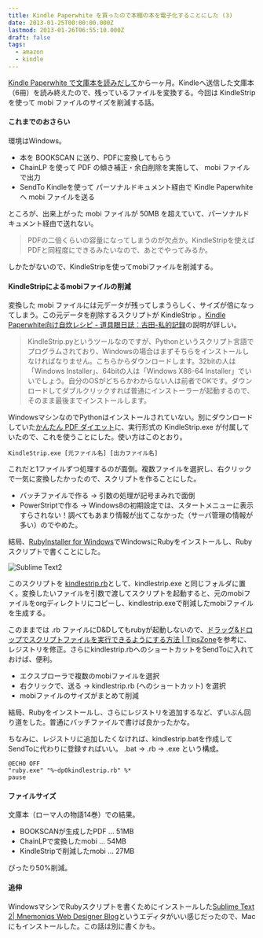 ```yaml
---
title: Kindle Paperwhite を買ったので本棚の本を電子化することにした (3)
date: 2013-01-25T00:00:00.000Z
lastmod: 2013-01-26T06:55:10.000Z
draft: false
tags:
  - amazon
  - kindle
---
```


[Kindle Paperwhite で文庫本を読みだして](/posts/20121222/p01)から一ヶ月。Kindleへ送信した文庫本（6冊）を読み終えたので、残っているファイルを変換する。今回は KindleStrip を使って mobi ファイルのサイズを削減する話。

#### これまでのおさらい

環境はWindows。

- 本を BOOKSCAN に送り、PDFに変換してもらう
- ChainLP を使って PDF の傾き補正・余白削除を実施して、 mobi ファイルで出力
- SendTo Kindleを使って パーソナルドキュメント経由で Kindle Paperwhite へ mobi ファイルを送る

ところが、出来上がった mobi ファイルが 50MB を超えていて、パーソナルドキュメント経由で送れない。

> PDFの二倍くらいの容量になってしまうのが欠点か。KindleStripを使えばPDFと同程度にできるみたいなので、あとでやってみるか。

しかたがないので、KindleStripを使ってmobiファイルを削減する。

#### KindleStripによるmobiファイルの削減

変換した mobi ファイルには元データが残ってしまうらしく、サイズが倍になってしまう。この元データを削除するスクリプトが KindleStrip 。[Kindle Paperwhite向け自炊レシピ - 道具眼日誌：古田-私的記録](http://do-gugan.com/~furuta/archives/2012/11/kindle_paperwhi_1.html)の説明が詳しい。

> KindleStrip.pyというツールなのですが、Pythonというスクリプト言語でプログラムされており、Windowsの場合はまずそちらをインストールしなければなりません。こちらからダウンロードします。32bitの人は「Windows Installer」、64bitの人は「Windows X86-64 Installer」でいいでしょう。自分のOSがどちらかわからない人は前者でOKです。ダウンロードしてダブルクリックすれば普通にインストーラーが起動するので、そのまま最後までインストールします。

WindowsマシンなのでPythonはインストールされていない。別にダウンロードしていた[かんたん PDF ダイエット](http://blog.smart-pda.net/2012/11/pdf_24.html)に、実行形式の KindleStrip.exe が付属していたので、これを使うことにした。使い方はこのとおり。

```
KindleStrip.exe [元ファイル名] [出力ファイル名]
```

これだと1ファイルずつ処理するのが面倒。複数ファイルを選択し、右クリックで一気に変換したかったので、スクリプトを作ることにした。

- バッチファイルで作る → 引数の処理が記号まみれで面倒
- PowerStriptで作る → Windows8の初期設定では、スタートメニューに表示すらされない！調べてもあまり情報が出てこなかった（サーバ管理の情報が多い）のでやめた。

結局、[RubyInstaller for Windows](http://rubyinstaller.org/)でWindowsにRubyをインストールし、Rubyスクリプトで書くことにした。

![Sublime Text2](@/assets/flickr/8416341962.jpg "Sublime Text2")

このスクリプトを [kindlestrip.rb](https://gist.github.com/65e5b97036845d7f376e)として、kindlestrip.exe と同じフォルダに置く。変換したいファイルを引数で渡してスクリプトを起動すると、元のmobiファイルをorgディレクトリにコピーし、kindlestrip.exeで削減したmobiファイルを生成する。

このままでは .rb ファイルにD\&Dしてもrubyが起動しないので、[ドラッグ&ドロップでスクリプトファイルを実行できるようにする方法 | TipsZone](http://tipszone.jp/20110806_drag_and_drop/)を参考に、レジストリを修正。さらにkindlestrip.rbへのショートカットをSendToに入れておけば、便利。

- エクスプローラで複数のmobiファイルを選択
- 右クリックで、送る → kindlestrip.rb (へのショートカット) を選択
- mobiファイルのサイズがまとめて削減

結局、Rubyをインストールし、さらにレジストリを追加するなど、ずいぶん回り道をした。普通にバッチファイルで書けば良かったかな。

ちなみに、レジストリに追加したくなければ、kindlestrip.batを作成してSendToに代わりに登録すればいい。 .bat → .rb → .exe という構成。

```
@ECHO OFF
"ruby.exe" "%~dp0kindlestrip.rb" %*
pause
```

#### ファイルサイズ

文庫本（ローマ人の物語14巻）での結果。

- BOOKSCANが生成したPDF … 51MB
- ChainLPで変換したmobi … 54MB
- KindleStripで削減したmobi … 27MB

ぴったり50%削減。

#### 追伸

WindowsマシンでRubyスクリプトを書くためにインストールした[Sublime Text 2| Mnemoniqs Web Designer Blog](http://mnemoniqs.com/web/sublimetext2/)というエディタがいい感じだったので、Macにもインストールした。この話は別に書くかも。
